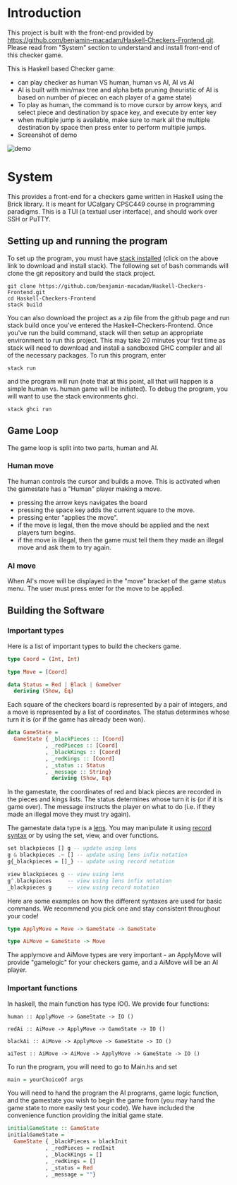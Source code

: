 # Introduction 

This project is built with the front-end provided by https://github.com/benjamin-macadam/Haskell-Checkers-Frontend.git.
Please read from "System" section to understand and install front-end of this checker game.

This is Haskell based Checker game:

* can play checker as human VS human, human vs AI, AI vs AI 
* AI is built with min/max tree and alpha beta pruning (heuristic of AI is based on number of piecec on each player of a game state)
* To play as human, the command is to move cursor by arrow keys, and select piece and destination by space key, and execute by enter key
* when multiple jump is available, make sure to mark all the multiple destination by space then press enter to perform multiple jumps.
* Screenshot of demo

![demo](../master/demo_img/checker_demo.png)

# System

This provides a front-end for a checkers game written in Haskell
using the Brick library. It is meant for UCalgary CPSC449 course in
programming paradigms. This is a TUI (a textual user interface), and should
work over SSH or PuTTY.

## Setting up and running the program

To set up the program, you must have 
[stack installed](https://www.haskellstack.org "stack-download-link")
(click on the above link to download and install stack). The following set of
bash commands will clone the git repository and build the stack project.

``` shell
git clone https://github.com/benjamin-macadam/Haskell-Checkers-Frontend.git
cd Haskell-Checkers-Frontend
stack build
```
You can also download the project as a zip file from the github page and run
stack build once you've entered the Haskell-Checkers-Frontend.
Once you've run the build command, 
stack will then setup an appropriate environment to run this project.
This may take 20 minutes your first time as stack will need to download
and install a sandboxed GHC compiler and all of the necessary packages.
To run this program, enter

``` shell
stack run
```

and the program will run (note that at this point, all that will happen
is a simple human vs. human game will be initiated). To debug the program,
you will want to use the stack environments ghci.

``` shell
stack ghci run
```

## Game Loop

The game loop is split into two parts, human and AI.

### Human move

The human controls the cursor and builds a move. This is activated
when the gamestate has a "Human" player making a move.

-   pressing the arrow keys navigates the board
-   pressing the space key adds the current square to the move.
-   pressing enter "applies the move".
-   if the move is legal, then the move should be applied and the next players turn begins.
-   if the move is illegal, then the game must tell them they made an illegal move and ask them to try again.

### AI move

When AI's move will be displayed in the "move" bracket of the game status menu. 
The user must press enter for the move to be applied.

## Building the Software


### Important types

Here is a list of important types to build the checkers game.

``` haskell
type Coord = (Int, Int)

type Move = [Coord]

data Status = Red | Black | GameOver 
  deriving (Show, Eq)

```

Each square of the checkers board is represented by a pair of integers,
and a move is represented by a list of coordinates. The status determines 
whose turn it is (or if the game has already been won).

``` haskell
data GameState =
  GameState { _blackPieces :: [Coord]
            , _redPieces :: [Coord]
            , _blackKings :: [Coord]
            , _redKings :: [Coord]
            , _status :: Status
            , _message :: String}
              deriving (Show, Eq)


```

In the gamestate, the coordinates of red and black pieces are recorded in the pieces and kings lists.
The status determines whose turn it is (or if it is game over).
The message instructs the player on what to do (i.e. if they made an illegal move they must try again).

The gamestate data type is a [lens](https://github.com/ekmett/lens/wiki "lens-wiki-link"). 
You may manipulate it using [record syntax](https://en.wikibooks.org/wiki/Haskell/More_on_datatypes "record syntax") or by using the set, view, and over functions.

``` haskell
set blackpieces [] g -- update using lens
g & blackpieces .~ [] -- update using lens infix notation
g{_blackpieces = []_} -- update using record notation

view blackpieces g -- view using lens
g^.blackpieces     -- view using lens infix notation
_blackpieces g     -- view using record notation

```

Here are some examples on how the different syntaxes are used for basic commands.
We recommend you pick one and stay consistent throughout your code!

``` haskell
type ApplyMove = Move -> GameState -> GameState

type AiMove = GameState -> Move

```
The applymove and AiMove types are very important - an ApplyMove will provide "gamelogic" for your
checkers game, and a AiMove will be an AI player.


### Important functions

In haskell, the main function has type IO().
We provide four functions:

``` hskell
human :: ApplyMove -> GameState -> IO ()

redAi :: AiMove -> ApplyMove -> GameState -> IO ()

blackAi :: AiMove -> ApplyMove -> GameState -> IO ()

aiTest :: AiMove -> AiMove -> ApplyMove -> GameState -> IO ()
```
 
To run the program, you will need to go to Main.hs and set

``` haskell
main = yourChoiceOf args
```

You will need to hand the program the AI programs, game logic function, and the gamestate you wish
to begin the game from (you may hand the game state to more easily test your code).
We have included the convenience function providing the initial game state.

``` haskell
initialGameState :: GameState
initialGameState =
  GameState { _blackPieces = blackInit
            , _redPieces = redInit
            , _blackKings = []
            , _redKings = []
            , _status = Red
            , _message = ""}

```
